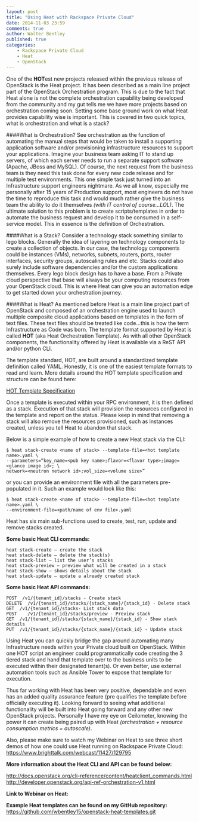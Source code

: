 ```yaml
---
layout: post
title: "Using Heat with Rackspace Private Cloud"
date: 2014-11-03 23:59
comments: true
author: Walter Bentley
published: true
categories:
    - Rackspace Private Cloud
    - Heat
    - OpenStack 
---
```


One of the **HOT**est new projects released within the previous release of OpenStack is the Heat project.  It has been described as a main line project part of the OpenStack Orchestration program.  This is due to the fact that Heat alone is not the complete orchestration capability being developed from the community and my gut tells me we have more projects based on orchestration coming soon.  Setting some base ground work on what Heat provides capability wise is important.  This is covered in two quick topics, what is orchestration and what is a stack?

####What is Orchestration?
See orchestration as the function of automating the manual steps that would be taken to install a supporting application software and/or provisioning infrastructure resources to support your applications.  Imagine your business team asking IT to stand up servers, of which each server needs to run a separate support software (Apache, JBoss and MySQL).  Of course, the next request from the business team is they need this task done for every new code release and for multiple test environments.  This one simple task just turned into an Infrastructure support engineers nightmare.  As we all know, especially me personally after 15 years of Production support, most engineers do not have the time to reproduce this task and would much rather give the business team the ability to do it themselves *(with IT control of course…LOL)*.  The ultimate solution to this problem is to create scripts/templates in order to automate the business request and develop it to be consumed in a self-service model.  This in essence is the definition of Orchestration.

####What is a Stack?
Consider a technology stack something similar to lego blocks.  Generally the idea of layering on technology components to create a collection of objects.  In our case, the technology components could be instances (VMs), networks, subnets, routers, ports, router interfaces, security groups, autoscaling rules and etc.  Stacks could also surely include software dependencies and/or the custom applications themselves.  Every lego block design has to have a base.  From a Private cloud perspective that base will always be your computing resources from your OpenStack cloud.  This is where Heat can give you an automation edge to get started down your orchestration journey.

####What is Heat?
As mentioned before Heat is a main line project part of OpenStack and composed of an orchestration engine used to launch multiple composite cloud applications based on templates in the form of text files.  These text files should be treated like code…this is how the term Infrastructure as Code was born.  The template format supported by Heat is called **HOT** (aka Heat Orchestration Template).  As with all other OpenStack components, the functionality offered by Heat is available via a ReST API and/or python CLI.

The template standard, HOT, are built around a standardized template definition called YAML.  Honestly, it is one of the easiest template formats to read and learn.  More details around the HOT template specification and structure can be found here:  

[HOT Template Specification](http://docs.openstack.org/developer/heat/template_guide/hot_spec.html)

Once a template is executed within your RPC environment, it is then defined as a stack.  Execution of that stack will provision the resources configured in the template and report on the status.  Please keep in mind that removing a stack will also remove the resources provisioned, such as instances created, unless you tell Heat to abandon that stack.  

Below is a simple example of how to create a new Heat stack via the CLI:

	$ heat stack-create <name of stack> --template-file=<hot template name>.yaml \
	--parameters=“key_name=<pub key name>;flavor=<flavor type>;image=<glance image id>; \
	network=<neutron network id>;vol_size=<volume size>”

or you can provide an environment file with all the parameters pre-populated in it.  Such an example would look like this:

	$ heat stack-create <name of stack> --template-file=<hot template name>.yaml \
    --environment-file=<path/name of env file>.yaml


Heat has six main sub-functions used to create, test, run, update and remove stacks created.

**Some basic Heat CLI commands:**

	heat stack-create – create the stack
	heat stack-delete – delete the stack(s)
	heat stack-list – list the user’s stacks
	heat stack-preview – preview what will be created in a stack
	heat stack-show – shows details about the stack
	heat stack-update – update a already created stack

**Some basic Heat API commands:**

	POST  /v1/{tenant_id}/stacks - Create stack
	DELETE  /v1/{tenant_id}/stacks/{stack_name}/{stack_id} - Delete stack
	GET  /v1/{tenant_id}/stacks- List stack data
	POST    /v1/{tenant_id}/stacks/preview - Preview stack
	GET  /v1/{tenant_id}/stacks/{stack_name}/{stack_id} - Show stack details
	PUT  /v1/{tenant_id}/stacks/{stack_name}/{stack_id} - Update stack

Using Heat you can quickly bridge the gap around automating many Infrastructure needs within your Private cloud built on OpenStack.  Within one HOT script an engineer could programmatically code creating the 3 tiered stack and hand that template over to the business units to be executed within their designated tenant(s).  Or even better, use external automation tools such as Ansible Tower to expose that template for execution.

Thus far working with Heat has been very positive, dependable and even has an added quality assurance feature (pre qualifies the template before officially executing it).  Looking forward to seeing what additional functionality will be built into Heat going forward and any other new OpenStack projects.  Personally I have my eye on Ceilometer, knowing the power it can create being paired up with Heat *(orchestration + resource consumption metrics = autoscale)*.

Also, please make sure to watch my Webinar on Heat to see three short demos of how one could use Heat running on Rackspace Private Cloud:
https://www.brighttalk.com/webcast/11427/129795 

**More information about the Heat CLI and API can be found below:**

http://docs.openstack.org/cli-reference/content/heatclient_commands.html
http://developer.openstack.org/api-ref-orchestration-v1.html

**Link to Webinar on Heat:**

**Example Heat templates can be found on my GitHub repository:**
https://github.com/wbentley15/openstack-heat-templates.git
